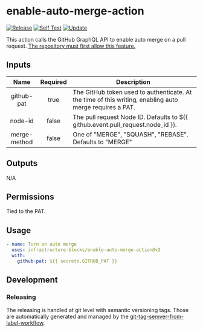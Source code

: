 # enable-auto-merge-action
[![Release](https://github.com/infrastructure-blocks/enable-auto-merge-action/actions/workflows/git-tag-semver-from-label.yml/badge.svg)](https://github.com/infrastructure-blocks/enable-auto-merge-action/actions/workflows/git-tag-semver-from-label.yml)
[![Self Test](https://github.com/infrastructure-blocks/enable-auto-merge-action/actions/workflows/self-test.yml/badge.svg)](https://github.com/infrastructure-blocks/enable-auto-merge-action/actions/workflows/self-test.yml)
[![Update](https://github.com/infrastructure-blocks/enable-auto-merge-action/actions/workflows/update-from-template.yml/badge.svg)](https://github.com/infrastructure-blocks/enable-auto-merge-action/actions/workflows/update-from-template.yml)

This action calls the GitHub GraphQL API to enable auto merge on a pull request. [The repository must first
allow this feature.](https://docs.github.com/en/repositories/configuring-branches-and-merges-in-your-repository/configuring-pull-request-merges/managing-auto-merge-for-pull-requests-in-your-repository)

## Inputs

|     Name     | Required | Description                                                                                             |
|:------------:|:--------:|---------------------------------------------------------------------------------------------------------|
|  github-pat  |   true   | The GitHub token used to authenticate. At the time of this writing, enabling auto merge requires a PAT. |
|   node-id    |  false   | The pull request Node ID. Defaults to ${{ github.event.pull_request.node_id }}.                         |
| merge-method |  false   | One of "MERGE", "SQUASH", "REBASE". Defaults to "MERGE"                                                 |                         

## Outputs

N/A

## Permissions

Tied to the PAT.

## Usage

```yaml
- name: Turn on auto merge
  uses: infrastructure-blocks/enable-auto-merge-action@v2
  with:
    github-pat: ${{ secrets.GITHUB_PAT }}
```

## Development

### Releasing

The releasing is handled at git level with semantic versioning tags. Those are automatically generated and managed
by the [git-tag-semver-from-label-workflow](https://github.com/infrastructure-blocks/git-tag-semver-from-label-workflow).
